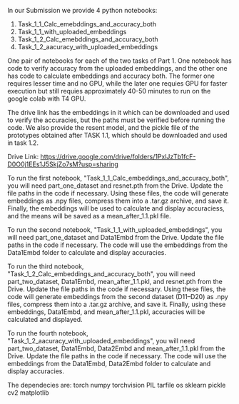 In our Submission we provide 4 python notebooks:
1. Task_1_1_Calc_emebddings_and_accuracy_both
2. Task_1_1_with_uploaded_embeddings
3. Task_1_2_Calc_emebddings_and_accuracy_both
4. Task_1_2_aacuracy_with_uploaded_embeddings


One pair of notebooks for each of the two tasks of Part 1.
One notebook has code to verify accuracy from the uploaded embeddings, and the other one has code to calculate embeddings and accuracy both. The former one requires lesser time and no GPU, while the later one requies GPU for faster execution but still requies approximately 40-50 minutes to run on the google colab with T4 GPU.

The drive link has the embeddings in it which can be downloaded and used to verify the accuracies, but the paths must be verified before running the code. We also provide the resent model, and the pickle file of the prototypes obtained after TASK 1.1, which should be downloaded and used in task 1.2.

Drive Link: https://drive.google.com/drive/folders/1PxlJzTb1fcF-D0O0j1EEs1J5SkjZo7sM?usp=sharing

To run the first notebook, "Task_1_1_Calc_embeddings_and_accuracy_both", you will need part_one_dataset and resnet.pth from the Drive. Update the file paths in the code if necessary. Using these files, the code will generate embeddings as .npy files, compress them into a .tar.gz archive, and save it. Finally, the embeddings will be used to calculate and display accuraciess, and the means will be saved as a mean_after_1.1.pkl file.

To run the second notebook, "Task_1_1_with_uploaded_embeddings", you will need part_one_dataset and Data1Embd from the Drive. Update the file paths in the code if necessary. The code will use the embeddings from the Data1Embd folder to calculate and display accuracies.

To run the third notebook, "Task_1_2_Calc_embeddings_and_accuracy_both", you will need part_two_dataset, Data1Embd, mean_after_1.1.pkl, and resnet.pth from the Drive. Update the file paths in the code if necessary. Using these files, the code will generate embeddings from the second dataset (D11–D20) as .npy files, compress them into a .tar.gz archive, and save it. Finally, using these embeddings, Data1Embd, and mean_after_1.1.pkl, accuracies will be calculated and displayed.

To run the fourth notebook, "Task_1_2_aacuracy_with_uploaded_embeddings", you will need part_two_dataset, Data1Embd, Data2Embd and mean_after_1.1.pkl from the Drive. Update the file paths in the code if necessary. The code will use the embeddings from the Data1Embd, Data2Embd folder to calculate and display accuracies.



The dependecies are:
torch
numpy
torchvision
PIL
tarfile
os
sklearn
pickle
cv2
matplotlib
